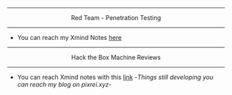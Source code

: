 
*** 
<div align=center>
  Red Team - Penetration Testing
</div>

***
+ You can reach my Xmind Notes [here](https://xmind.ai/share/hyWpPx5o?xid=l7ygwgcV)

***
<div align=center>
Hack the Box Machine Reviews
</div>

***
+ You can reach Xmind notes with this [link]() -*Things still developing you can reach my blog on pixrei.xyz*-

